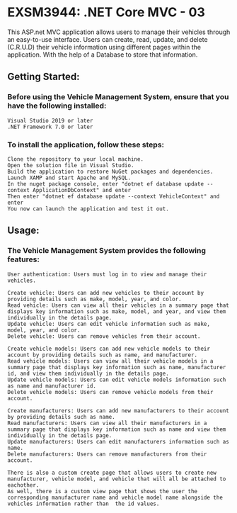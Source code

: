 # EXSM3944: .NET Core MVC - 03

This ASP.net MVC application allows users to manage their vehicles through an easy-to-use interface. Users can create, read, update, and delete (C.R.U.D) their vehicle information using different pages within the application. With the help of a Database to store that information.

## Getting Started:

### Before using the Vehicle Management System, ensure that you have the following installed:

    Visual Studio 2019 or later
    .NET Framework 7.0 or later

### To install the application, follow these steps:

    Clone the repository to your local machine.
    Open the solution file in Visual Studio.
    Build the application to restore NuGet packages and dependencies.
    Launch XAMP and start Apache and MySQL.
    In the nuget package console, enter "dotnet ef database update --context ApplicationDbContext" and enter
    Then enter "dotnet ef database update --context VehicleContext" and enter
    You now can launch the application and test it out.

## Usage:

### The Vehicle Management System provides the following features:

    User authentication: Users must log in to view and manage their vehicles.

    Create vehicle: Users can add new vehicles to their account by providing details such as make, model, year, and color.
    Read vehicle: Users can view all their vehicles in a summary page that displays key information such as make, model, and year, and view them individually in the details page.
    Update vehicle: Users can edit vehicle information such as make, model, year, and color.
    Delete vehicle: Users can remove vehicles from their account.

    Create vehicle models: Users can add new vehicle models to their account by providing details such as name, and manufacturer.
    Read vehicle models: Users can view all their vehicle models in a summary page that displays key information such as name, manufacturer id, and view them individually in the details page.
    Update vehicle models: Users can edit vehicle models information such as name and manufacturer id.
    Delete vehicle models: Users can remove vehicle models from their account.

    Create manufacturers: Users can add new manufacturers to their account by providing details such as name.
    Read manufacturers: Users can view all their manufacturers in a summary page that displays key information such as name and view them individually in the details page.
    Update manufacturers: Users can edit manufacturers information such as name.
    Delete manufacturers: Users can remove manufacturers from their account.

    There is also a custom create page that allows users to create new manufacturer, vehicle model, and vehicle that will all be attached to eachother. 
    As well, there is a custom view page that shows the user the corresponding manufacturer name and vehicle model name alongside the vehicles information rather than  the id values.